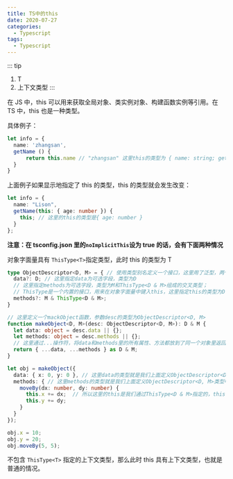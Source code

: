 ```yaml
---
title: TS中的this
date: 2020-07-27
categories:
  - Typescript
tags:
  - Typescript
---
```


::: tip
1. T
2. 上下文类型
:::

<!-- more -->

在 JS 中，this 可以用来获取全局对象、类实例对象、构建函数实例等引用。在 TS 中，this 也是一种类型。

具体例子：

```typescript
let info = {
  name: 'zhangsan',
  getName () {
      return this.name // "zhangsan" 这里this的类型为 { name: string; getName(): string; }
  }
}
```

上面例子如果显示地指定了 this 的类型，this 的类型就会发生改变：

```typescript
let info = {
  name: "Lison",
  getName(this: { age: number }) {
    this; // 这里的this的类型是{ age: number }
  }
};
```

**注意：在 tsconfig.json 里的`noImplicitThis`设为 true 的话，会有下面两种情况**



对象字面量具有 `ThisType<T>`指定类型，此时 this 的类型为 T

```typescript
type ObjectDescriptor<D, M> = { // 使用类型别名定义一个接口，这里用了泛型，两个泛型变量D和M
  data?: D; // 这里指定data为可选字段，类型为D
  // 这里指定methods为可选字段，类型为M和ThisType<D & M>组成的交叉类型；
  // ThisType是一个内置的接口，用来在对象字面量中键入this，这里指定this的类型为D & M
  methods?: M & ThisType<D & M>;
}

// 这里定义一个mackObject函数，参数desc的类型为ObjectDescriptor<D, M>
function makeObject<D, M>(desc: ObjectDescriptor<D, M>): D & M {
  let data: object = desc.data || {};
  let methods: object = desc.methods || {};
  // 这里通过...操作符，将data和methods里的所有属性、方法都放到了同一个对象里返回，这个对象的类型自然就      是D & M，因为他同时包含D和M两个类型的字段
  return { ...data, ...methods } as D & M;
}

let obj = makeObject({
  data: { x: 0, y: 0 }, // 这里data的类型就是我们上面定义ObjectDescriptor<D, M>类型中的D
  methods: { // 这里methods的类型就是我们上面定义ObjectDescriptor<D, M>类型中的M
    moveBy(dx: number, dy: number) {
      this.x += dx;  // 所以这里的this是我们通过ThisType<D & M>指定的，this的类型就是D & M
      this.y += dy;
    }
  }
});

obj.x = 10;
obj.y = 20;
obj.moveBy(5, 5);
```

不包含 `ThisType<T>` 指定的上下文类型，那么此时 this 具有上下文类型，也就是普通的情况。
